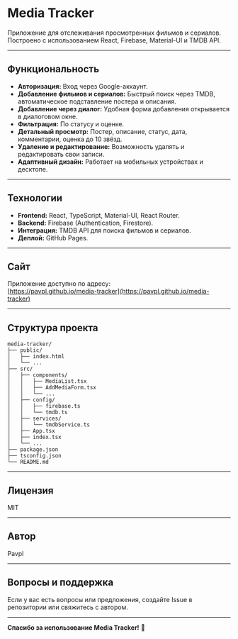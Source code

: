# Media Tracker

Приложение для отслеживания просмотренных фильмов и сериалов.  
Построено с использованием React, Firebase, Material-UI и TMDB API.

---

## Функциональность

- **Авторизация:** Вход через Google-аккаунт.
- **Добавление фильмов и сериалов:** Быстрый поиск через TMDB, автоматическое подставление постера и описания.
- **Добавление через диалог:** Удобная форма добавления открывается в диалоговом окне.
- **Фильтрация:** По статусу и оценке.
- **Детальный просмотр:** Постер, описание, статус, дата, комментарии, оценка до 10 звёзд.
- **Удаление и редактирование:** Возможность удалять и редактировать свои записи.
- **Адаптивный дизайн:** Работает на мобильных устройствах и десктопе.

---

## Технологии

- **Frontend:** React, TypeScript, Material-UI, React Router.
- **Backend:** Firebase (Authentication, Firestore).
- **Интеграция:** TMDB API для поиска фильмов и сериалов.
- **Деплой:** GitHub Pages.

---

## Сайт

Приложение доступно по адресу:  
[https://pavpl.github.io/media-tracker](https://pavpl.github.io/media-tracker)

---

## Структура проекта

```
media-tracker/
├── public/
│   ├── index.html
│   └── ...
├── src/
│   ├── components/
│   │   ├── MediaList.tsx
│   │   ├── AddMediaForm.tsx
│   │   └── ...
│   ├── config/
│   │   ├── firebase.ts
│   │   └── tmdb.ts
│   ├── services/
│   │   └── tmdbService.ts
│   ├── App.tsx
│   ├── index.tsx
│   └── ...
├── package.json
├── tsconfig.json
└── README.md
```

---

## Лицензия

MIT

---

## Автор

Pavpl

---

## Вопросы и поддержка

Если у вас есть вопросы или предложения, создайте Issue в репозитории или свяжитесь с автором.

---

**Спасибо за использование Media Tracker!** 🚀 
